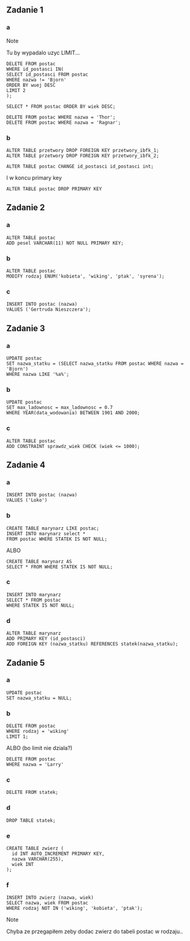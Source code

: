 ## Zadanie 1
### a

> [!NOTE]
> Tu by wypadalo uzyc LIMIT...

```
DELETE FROM postac 
WHERE id_postasci IN(
SELECT id_postasci FROM postac
WHERE nazwa != 'Bjorn'
ORDER BY wuej DESC
LIMIT 2
);
```


```SELECT * FROM postac ORDER BY wiek DESC;```

```
DELETE FROM postac WHERE nazwa = 'Thor';
DELETE FROM postac WHERE nazwa = 'Ragnar';
```

### b

```
ALTER TABLE przetwory DROP FOREIGN KEY przetwory_ibfk_1;
ALTER TABLE przetwory DROP FOREIGN KEY przetwory_ibfk_2;
```

```
ALTER TABLE postac CHANGE id_postasci id_postasci int;
```
I w koncu primary key
```
ALTER TABLE postac DROP PRIMARY KEY
```
## Zadanie 2
### a
```
ALTER TABLE postac
ADD pesel VARCHAR(11) NOT NULL PRIMARY KEY;
```
### b
```
ALTER TABLE postac
MODIFY rodzaj ENUM('kobieta', 'wiking', 'ptak', 'syrena');
```
### c
```
INSERT INTO postac (nazwa)
VALUES ('Gertruda Nieszczera');
```

## Zadanie 3
### a
```
UPDATE postac
SET nazwa_statku = (SELECT nazwa_statku FROM postac WHERE nazwa = 'Bjorn')
WHERE nazwa LIKE '%a%';
```
### b
```
UPDATE postac
SET max_ladownosc = max_ladownosc = 0.7
WHERE YEAR(data_wodowania) BETWEEN 1901 AND 2000;
```
### c
```
ALTER TABLE postac
ADD CONSTRAINT sprawdz_wiek CHECK (wiek <= 1000);
```

## Zadanie 4

### a
```
INSERT INTO postac (nazwa)
VALUES ('Loko')
```

### b
```
CREATE TABLE marynarz LIKE postac;
INSERT INTO marynarz select *
FROM postac WHERE STATEK IS NOT NULL;
```

ALBO

```
CREATE TABLE marynarz AS
SELECT * FROM WHERE STATEK IS NOT NULL;
```

### c
```
INSERT INTO marynarz 
SELECT * FROM postac
WHERE STATEK IS NOT NULL;
```

### d
```
ALTER TABLE marynarz
ADD PRIMARY KEY (id_postasci)
ADD FOREIGN KEY (nazwa_statku) REFERENCES statek(nazwa_statku);
```

## Zadanie 5
### a
```
UPDATE postac
SET nazwa_statku = NULL;
```

### b
```
DELETE FROM postac
WHERE rodzaj = 'wiking'
LIMIT 1;
```


ALBO (bo limit nie dziala?)

```
DELETE FROM postac
WHERE nazwa = 'Larry'
```

### c
```
DELETE FROM statek;
```

### d
```
DROP TABLE statek;
```
### e
```
CREATE TABLE zwierz (
  id INT AUTO_INCREMENT PRIMARY KEY,
  nazwa VARCHAR(255),
  wiek INT
);
```
### f
```
INSERT INTO zwierz (nazwa, wiek)
SELECT nazwa, wiek FROM postac
WHERE rodzaj NOT IN ('wiking', 'kobieta', 'ptak');
```
> [!NOTE]
> Chyba ze przegapiłem zeby dodac zwierz do tabeli postac w rodzaju..
